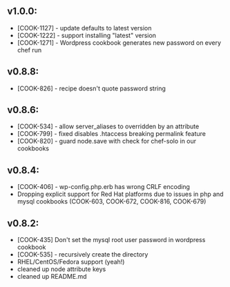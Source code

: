 ## v1.0.0:

* [COOK-1127] - update defaults to latest version
* [COOK-1222] - support installing "latest" version
* [COOK-1271] - Wordpress cookbook generates new password on every
  chef run

## v0.8.8:

* [COOK-826] -  recipe doesn't quote password string

## v0.8.6:

* [COOK-534] - allow server_aliases to overridden by an attribute
* [COOK-799] - fixed disables .htaccess breaking permalink feature
* [COOK-820] - guard node.save with check for chef-solo in our cookbooks

## v0.8.4:

* [COOK-406] - wp-config.php.erb has wrong CRLF encoding
* Dropping explicit support for Red Hat platforms due to issues in php
  and mysql cookbooks (COOK-603, COOK-672, COOK-816, COOK-679)

## v0.8.2:

* [COOK-435] Don't set the mysql root user password in wordpress cookbook
* [COOK-535] - recursively create the directory
* RHEL/CentOS/Fedora support (yeah!)
* cleaned up node attribute keys
* cleaned up README.md
